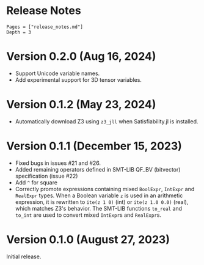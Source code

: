 # Release Notes
```@contents
Pages = ["release_notes.md"]
Depth = 3
```
# Version 0.2.0 (Aug 16, 2024)
* Support Unicode variable names.
* Add experimental support for 3D tensor variables.

# Version 0.1.2 (May 23, 2024)
* Automatically download Z3 using `z3_jll` when Satisfiability.jl is installed.

# Version 0.1.1 (December 15, 2023)
* Fixed bugs in issues #21 and #26.
* Added remaining operators defined in SMT-LIB QF_BV (bitvector) specification (issue #22)
* Add `^` for square
* Correctly promote expressions containing mixed `BoolExpr`, `IntExpr` and `RealExpr` types. When a Boolean variable `z` is used in an arithmetic expression, it is rewritten to `ite(z 1 0)` (int) or `ite(z 1.0 0.0)` (real), which matches Z3's behavior. The SMT-LIB functions `to_real` and `to_int` are used to convert mixed `IntExpr`s and `RealExpr`s.

# Version 0.1.0 (August 27, 2023)
Initial release.
